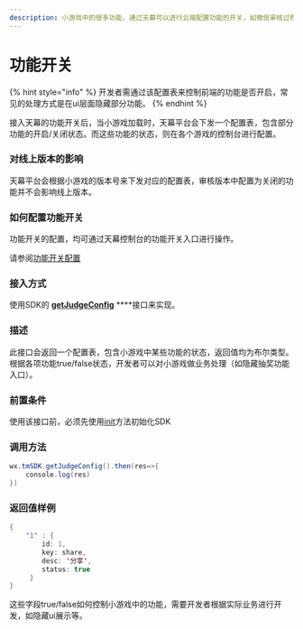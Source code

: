 ```yaml
---
description: 小游戏中的很多功能，通过天幕可以进行云端配置功能的开关，如微信审核过程中，开发者可以对一些功能进行隐藏，以提高通过审核的成功率。
---
```


# 功能开关

{% hint style="info" %}
开发者需通过该配置表来控制前端的功能是否开启，常见的处理方式是在ui层面隐藏部分功能。
{% endhint %}

接入天幕的功能开关后，当小游戏加载时，天幕平台会下发一个配置表，包含部分功能的开启/关闭状态。而这些功能的状态，则在各个游戏的控制台进行配置。

### **对线上版本的影响**

天幕平台会根据小游戏的版本号来下发对应的配置表，审核版本中配置为关闭的功能并不会影响线上版本。

### **如何配置功能开关**

功能开关的配置，均可通过天幕控制台的功能开关入口进行操作。

请参阅[功能开关配置](../features/configuration-service/switch.md)

### **接入方式**

使用SDK的 [**getJudgeConfig**](create-ad-position/zhu-jian-hua/get-ad-position-config.md) ****接口来实现。

### **描述**

此接口会返回一个配置表，包含小游戏中某些功能的状态，返回值均为布尔类型。 根据各项功能true/false状态，开发者可以对小游戏做业务处理（如隐藏抽奖功能入口）。

### **前置条件**

使用该接口前，必须先使用[init](init.md)方法初始化SDK

### **调用方法**

```java
wx.tmSDK.getJudgeConfig().then(res=>{  
    console.log(res)  
})
```

### **返回值样例**

```java
{
    "1" : {
        id: 1,
        key: share,
        desc: '分享',
        status: true
     }
}
```

这些字段true/false如何控制小游戏中的功能，需要开发者根据实际业务进行开发，如隐藏ui展示等。

